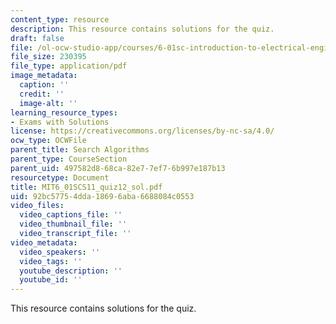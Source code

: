 ```yaml
---
content_type: resource
description: This resource contains solutions for the quiz.
draft: false
file: /ol-ocw-studio-app/courses/6-01sc-introduction-to-electrical-engineering-and-computer-science-i-spring-2011/92bc57754dda18696aba6688084c0553_MIT6_01SCS11_quiz12_sol.pdf
file_size: 230395
file_type: application/pdf
image_metadata:
  caption: ''
  credit: ''
  image-alt: ''
learning_resource_types:
- Exams with Solutions
license: https://creativecommons.org/licenses/by-nc-sa/4.0/
ocw_type: OCWFile
parent_title: Search Algorithms
parent_type: CourseSection
parent_uid: 497582d8-68ca-82e7-7ef7-6b997e187b13
resourcetype: Document
title: MIT6_01SCS11_quiz12_sol.pdf
uid: 92bc5775-4dda-1869-6aba-6688084c0553
video_files:
  video_captions_file: ''
  video_thumbnail_file: ''
  video_transcript_file: ''
video_metadata:
  video_speakers: ''
  video_tags: ''
  youtube_description: ''
  youtube_id: ''
---
```

This resource contains solutions for the quiz.